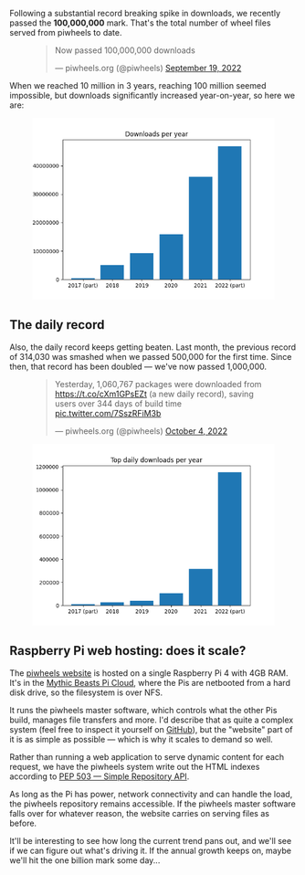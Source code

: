 Following a substantial record breaking spike in downloads, we recently passed the **100,000,000**
mark. That's the total number of wheel files served from piwheels to date.

<figure class="wp-block-embed is-type-rich is-provider-twitter wp-block-embed-twitter">
<div class="wp-block-embed__wrapper">
<blockquote>
<p>Now passed 100,000,000 downloads</p>
<p>— piwheels.org (@piwheels) <a
href="https://twitter.com/piwheels/status/1571839180380020738?ref_src=twsrc%5Etfw">September 19,
2022</a></p>
</blockquote>
</div>
</figure>

When we reached 10 million in 3 years, reaching 100 million seemed impossible, but downloads
significantly increased year-on-year, so here we are:

<figure class="aligncenter size-full">
<img src="images/downloads-per-year.png" />
</figure>

## The daily record

Also, the daily record keeps getting beaten. Last month, the previous record of 314,030 was smashed
when we passed 500,000 for the first time. Since then, that record has been doubled — we've now
passed 1,000,000.

<figure class="wp-block-embed is-type-rich is-provider-twitter wp-block-embed-twitter">
<div class="wp-block-embed__wrapper">
<blockquote>
<p>Yesterday, 1,060,767 packages were downloaded from <a
href="https://t.co/cXm1GPsEZt">https://t.co/cXm1GPsEZt</a> (a new daily record), saving users over
344 days of build time <a href="https://t.co/7SszRFiM3b">pic.twitter.com/7SszRFiM3b</a></p>
<p>— piwheels.org (@piwheels) <a
href="https://twitter.com/piwheels/status/1577224587934195712?ref_src=twsrc%5Etfw">October 4,
2022</a></p>
</blockquote>
</div>
</figure>

<figure class="aligncenter size-full">
<img src="images/top-daily-downloads-per-year.png" />
</figure>

## Raspberry Pi web hosting: does it scale?

The [piwheels website](https://piwheels.org/) is hosted on a single Raspberry Pi 4 with 4GB RAM.
It's in the [Mythic Beasts Pi Cloud](https://www.mythic-beasts.com/order/rpi), where the Pis are
netbooted from a hard disk drive, so the filesystem is over NFS.

It runs the piwheels master software, which controls what the other Pis build, manages file
transfers and more. I'd describe that as quite a complex system (feel free to inspect it yourself
on [GitHub](https://github.com/piwheels/piwheels/tree/master/piwheels)), but the "website" part of
it is as simple as possible — which is why it scales to demand so well.

Rather than running a web application to serve dynamic content for each request, we have the
piwheels system write out the HTML indexes according to [PEP 503 — Simple Repository
API](https://peps.python.org/pep-0503/).

As long as the Pi has power, network connectivity and can handle the load, the piwheels repository
remains accessible. If the piwheels master software falls over for whatever reason, the website
carries on serving files as before.

It'll be interesting to see how long the current trend pans out, and we'll see if we can figure
out what's driving it. If the annual growth keeps on, maybe we'll hit the one billion mark some
day...
